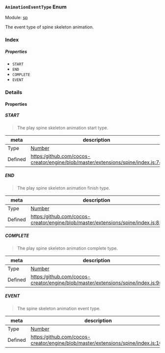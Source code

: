 ### `AnimationEventType` Enum



Module: [sp](../modules/sp.md)




The event type of spine skeleton animation.

### Index

##### Properties

  - `START`
  - `END`
  - `COMPLETE`
  - `EVENT`

### Details

#### Properties


##### START

> The play spine skeleton animation start type.

| meta | description |
|------|-------------|
| Type | <a href="https://developer.mozilla.org/en/JavaScript/Reference/Global_Objects/Number" class="crosslink external" target="_blank">Number</a> |
| Defined | [https:/github.com/cocos-creator/engine/blob/master/extensions/spine/index.js:74](https:/github.com/cocos-creator/engine/blob/master/extensions/spine/index.js#L74) |



##### END

> The play spine skeleton animation finish type.

| meta | description |
|------|-------------|
| Type | <a href="https://developer.mozilla.org/en/JavaScript/Reference/Global_Objects/Number" class="crosslink external" target="_blank">Number</a> |
| Defined | [https:/github.com/cocos-creator/engine/blob/master/extensions/spine/index.js:85](https:/github.com/cocos-creator/engine/blob/master/extensions/spine/index.js#L85) |



##### COMPLETE

> The play spine skeleton animation complete type.

| meta | description |
|------|-------------|
| Type | <a href="https://developer.mozilla.org/en/JavaScript/Reference/Global_Objects/Number" class="crosslink external" target="_blank">Number</a> |
| Defined | [https:/github.com/cocos-creator/engine/blob/master/extensions/spine/index.js:96](https:/github.com/cocos-creator/engine/blob/master/extensions/spine/index.js#L96) |



##### EVENT

> The spine skeleton animation event type.

| meta | description |
|------|-------------|
| Type | <a href="https://developer.mozilla.org/en/JavaScript/Reference/Global_Objects/Number" class="crosslink external" target="_blank">Number</a> |
| Defined | [https:/github.com/cocos-creator/engine/blob/master/extensions/spine/index.js:102](https:/github.com/cocos-creator/engine/blob/master/extensions/spine/index.js#L102) |


